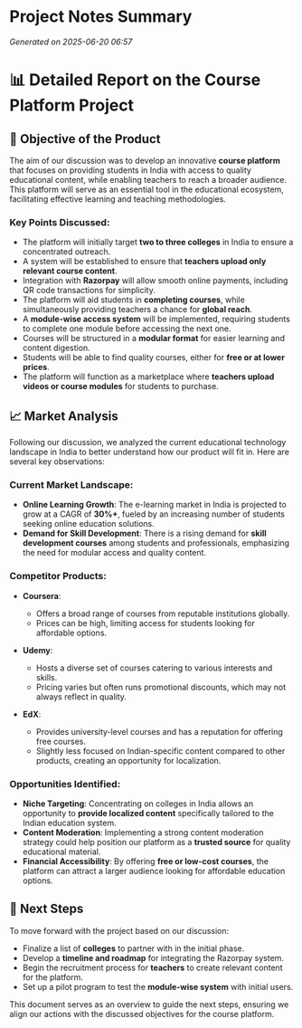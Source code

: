 # Project Notes Summary

*Generated on 2025-06-20 06:57*

# 📊 **Detailed Report on the Course Platform Project**

## 🎯 **Objective of the Product**
The aim of our discussion was to develop an innovative **course platform** that focuses on providing students in India with access to quality educational content, while enabling teachers to reach a broader audience. This platform will serve as an essential tool in the educational ecosystem, facilitating effective learning and teaching methodologies.

### Key Points Discussed:
- The platform will initially target **two to three colleges** in India to ensure a concentrated outreach.
- A system will be established to ensure that **teachers upload only relevant course content**.
- Integration with **Razorpay** will allow smooth online payments, including QR code transactions for simplicity.
- The platform will aid students in **completing courses**, while simultaneously providing teachers a chance for **global reach**.
- A **module-wise access system** will be implemented, requiring students to complete one module before accessing the next one.
- Courses will be structured in a **modular format** for easier learning and content digestion.
- Students will be able to find quality courses, either for **free or at lower prices**.
- The platform will function as a marketplace where **teachers upload videos or course modules** for students to purchase.

## 📈 **Market Analysis**
Following our discussion, we analyzed the current educational technology landscape in India to better understand how our product will fit in. Here are several key observations:

### Current Market Landscape:
- **Online Learning Growth**: The e-learning market in India is projected to grow at a CAGR of **30%+**, fueled by an increasing number of students seeking online education solutions.
- **Demand for Skill Development**: There is a rising demand for **skill development courses** among students and professionals, emphasizing the need for modular access and quality content.
  
### Competitor Products:
- **Coursera**: 
  - Offers a broad range of courses from reputable institutions globally.
  - Prices can be high, limiting access for students looking for affordable options.

- **Udemy**: 
  - Hosts a diverse set of courses catering to various interests and skills.
  - Pricing varies but often runs promotional discounts, which may not always reflect in quality.

- **EdX**:
  - Provides university-level courses and has a reputation for offering free courses.
  - Slightly less focused on Indian-specific content compared to other products, creating an opportunity for localization.

### Opportunities Identified:
- **Niche Targeting**: Concentrating on colleges in India allows an opportunity to **provide localized content** specifically tailored to the Indian education system.
- **Content Moderation**: Implementing a strong content moderation strategy could help position our platform as a **trusted source** for quality educational material.
- **Financial Accessibility**: By offering **free or low-cost courses**, the platform can attract a larger audience looking for affordable education options.

## 🚀 **Next Steps**
To move forward with the project based on our discussion:
- Finalize a list of **colleges** to partner with in the initial phase.
- Develop a **timeline and roadmap** for integrating the Razorpay system.
- Begin the recruitment process for **teachers** to create relevant content for the platform.
- Set up a pilot program to test the **module-wise system** with initial users.

This document serves as an overview to guide the next steps, ensuring we align our actions with the discussed objectives for the course platform.